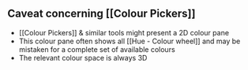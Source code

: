
## Caveat concerning [[Colour Pickers]]
- [[Colour Pickers]] & similar tools might present a 2D colour pane
- This colour pane often shows all [[Hue - Colour wheel]] and may be mistaken for a complete set of available colours
- The relevant colour space is always 3D